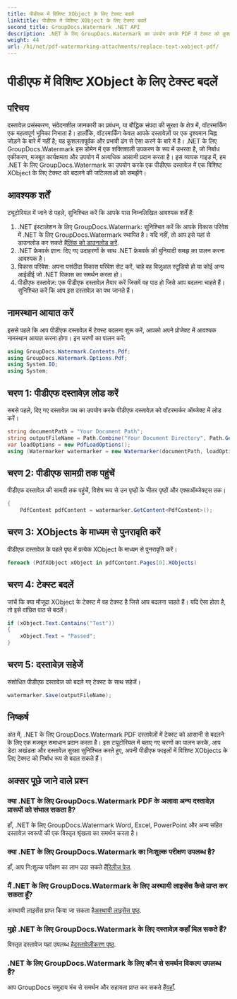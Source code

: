 ```yaml
---
title: पीडीएफ में विशिष्ट XObject के लिए टेक्स्ट बदलें
linktitle: पीडीएफ में विशिष्ट XObject के लिए टेक्स्ट बदलें
second_title: GroupDocs.Watermark .NET API
description: .NET के लिए GroupDocs.Watermark का उपयोग करके PDF में टेक्स्ट को कुशलतापूर्वक बदलें। वॉटरमार्किंग को अपने .NET अनुप्रयोगों में निर्बाध रूप से एकीकृत करें।
weight: 44
url: /hi/net/pdf-watermarking-attachments/replace-text-xobject-pdf/
---
```


# पीडीएफ में विशिष्ट XObject के लिए टेक्स्ट बदलें

## परिचय
दस्तावेज़ प्रसंस्करण, संवेदनशील जानकारी का प्रबंधन, या बौद्धिक संपदा की सुरक्षा के क्षेत्र में, वॉटरमार्किंग एक महत्वपूर्ण भूमिका निभाता है। हालाँकि, वॉटरमार्किंग केवल आपके दस्तावेज़ों पर एक दृश्यमान चिह्न जोड़ने के बारे में नहीं है; यह कुशलतापूर्वक और प्रभावी ढंग से ऐसा करने के बारे में है। .NET के लिए GroupDocs.Watermark इस डोमेन में एक शक्तिशाली उपकरण के रूप में उभरता है, जो निर्बाध एकीकरण, मजबूत कार्यक्षमता और उपयोग में अत्यधिक आसानी प्रदान करता है। इस व्यापक गाइड में, हम .NET के लिए GroupDocs.Watermark का उपयोग करके एक पीडीएफ दस्तावेज़ में एक विशिष्ट XObject के लिए टेक्स्ट को बदलने की जटिलताओं को समझेंगे।
## आवश्यक शर्तें
ट्यूटोरियल में जाने से पहले, सुनिश्चित करें कि आपके पास निम्नलिखित आवश्यक शर्तें हैं:
1.  .NET इंस्टालेशन के लिए GroupDocs.Watermark: सुनिश्चित करें कि आपके विकास परिवेश में .NET के लिए GroupDocs.Watermark स्थापित है। यदि नहीं, तो आप इसे यहां से डाउनलोड कर सकते हैं[लिंक को डाउनलोड करें](https://releases.groupdocs.com/Watermark/net/).
2. .NET फ्रेमवर्क ज्ञान: दिए गए उदाहरणों के साथ .NET फ्रेमवर्क की बुनियादी समझ का पालन करना आवश्यक है।
3. विकास परिवेश: अपना पसंदीदा विकास परिवेश सेट करें, चाहे वह विज़ुअल स्टूडियो हो या कोई अन्य आईडीई जो .NET विकास का समर्थन करता हो।
4. पीडीएफ दस्तावेज़: एक पीडीएफ दस्तावेज़ तैयार करें जिसमें वह पाठ हो जिसे आप बदलना चाहते हैं। सुनिश्चित करें कि आप इस दस्तावेज़ का पथ जानते हैं।

## नामस्थान आयात करें
इससे पहले कि आप पीडीएफ दस्तावेज़ में टेक्स्ट बदलना शुरू करें, आपको अपने प्रोजेक्ट में आवश्यक नामस्थान आयात करना होगा। इन चरणों का पालन करें:

```csharp
using GroupDocs.Watermark.Contents.Pdf;
using GroupDocs.Watermark.Options.Pdf;
using System.IO;
using System;
```
## चरण 1: पीडीएफ दस्तावेज़ लोड करें
सबसे पहले, दिए गए दस्तावेज़ पथ का उपयोग करके पीडीएफ दस्तावेज़ को वॉटरमार्कर ऑब्जेक्ट में लोड करें।
```csharp
string documentPath = "Your Document Path";
string outputFileName = Path.Combine("Your Document Directory", Path.GetFileName(documentPath));
var loadOptions = new PdfLoadOptions();
using (Watermarker watermarker = new Watermarker(documentPath, loadOptions))
```
## चरण 2: पीडीएफ सामग्री तक पहुंचें
पीडीएफ दस्तावेज़ की सामग्री तक पहुंचें, विशेष रूप से उन पृष्ठों के भीतर पृष्ठों और एक्सऑब्जेक्ट्स तक।
```csharp
{
    PdfContent pdfContent = watermarker.GetContent<PdfContent>();
```
## चरण 3: XObjects के माध्यम से पुनरावृति करें
पीडीएफ दस्तावेज़ के पहले पृष्ठ में प्रत्येक XObject के माध्यम से पुनरावृति करें।
```csharp
foreach (PdfXObject xObject in pdfContent.Pages[0].XObjects)
```
## चरण 4: टेक्स्ट बदलें
जांचें कि क्या मौजूदा XObject के टेक्स्ट में वह टेक्स्ट है जिसे आप बदलना चाहते हैं। यदि ऐसा होता है, तो इसे वांछित पाठ से बदलें।
```csharp
if (xObject.Text.Contains("Test"))
{
    xObject.Text = "Passed";
}
```
## चरण 5: दस्तावेज़ सहेजें
संशोधित पीडीएफ दस्तावेज़ को बदले गए टेक्स्ट के साथ सहेजें।
```csharp
watermarker.Save(outputFileName);
```

## निष्कर्ष
अंत में, .NET के लिए GroupDocs.Watermark PDF दस्तावेज़ों में टेक्स्ट को आसानी से बदलने के लिए एक मजबूत समाधान प्रदान करता है। इस ट्यूटोरियल में बताए गए चरणों का पालन करके, आप डेटा अखंडता और दस्तावेज़ सुरक्षा सुनिश्चित करते हुए, अपनी पीडीएफ फाइलों में विशिष्ट XObjects के लिए टेक्स्ट को निर्बाध रूप से बदल सकते हैं।
## अक्सर पूछे जाने वाले प्रश्न
### क्या .NET के लिए GroupDocs.Watermark PDF के अलावा अन्य दस्तावेज़ प्रारूपों को संभाल सकता है?
हाँ, .NET के लिए GroupDocs.Watermark Word, Excel, PowerPoint और अन्य सहित दस्तावेज़ स्वरूपों की एक विस्तृत श्रृंखला का समर्थन करता है।
### क्या .NET के लिए GroupDocs.Watermark का निःशुल्क परीक्षण उपलब्ध है?
 हाँ, आप नि:शुल्क परीक्षण का लाभ उठा सकते हैं[रिलीज पेज](https://releases.groupdocs.com/).
### मैं .NET के लिए GroupDocs.Watermark के लिए अस्थायी लाइसेंस कैसे प्राप्त कर सकता हूँ?
 अस्थायी लाइसेंस प्राप्त किया जा सकता है[अस्थायी लाइसेंस पृष्ठ](https://purchase.groupdocs.com/temporary-license/).
### मुझे .NET के लिए GroupDocs.Watermark के लिए दस्तावेज़ कहाँ मिल सकते हैं?
 विस्तृत दस्तावेज यहां उपलब्ध है[दस्तावेज़ीकरण पृष्ठ](https://tutorials.groupdocs.com/Watermark/net/).
### .NET के लिए GroupDocs.Watermark के लिए कौन से समर्थन विकल्प उपलब्ध हैं?
 आप GroupDocs समुदाय मंच से समर्थन और सहायता प्राप्त कर सकते हैं[यहाँ](https://forum.groupdocs.com/c/watermark/19).